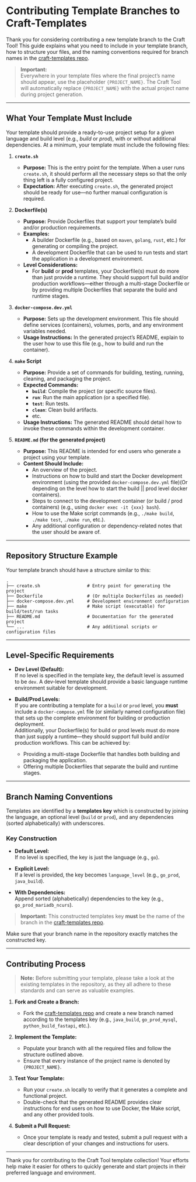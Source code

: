 # Contributing Template Branches to Craft-Templates

Thank you for considering contributing a new template branch to the Craft Tool! This guide explains what you need to include in your template branch, how to structure your files, and the naming conventions required for branch names in the [craft-templates repo](https://github.com/VincentVanCode101/craft-templates).

> **Important:**  
> Everywhere in your template files where the final project’s name should appear, use the placeholder `{PROJECT_NAME}`. The Craft Tool will automatically replace `{PROJECT_NAME}` with the actual project name during project generation.

---

## What Your Template Must Include

Your template should provide a ready-to-use project setup for a given language and build level (e.g., _build_ or _prod_), with or without additional dependencies. At a minimum, your template must include the following files:

1. **`create.sh`**  
   - **Purpose:** This is the entry point for the template. When a user runs `create.sh`, it should perform all the necessary steps so that the only thing left is a fully configured project.
   - **Expectation:** After executing `create.sh`, the generated project should be ready for use—no further manual configuration is required.

2. **Dockerfile(s)**  
   - **Purpose:** Provide Dockerfiles that support your template’s build and/or production requirements.
   - **Examples:**
     - A builder Dockerfile (e.g., based on `maven`, `golang`, `rust`, etc.) for generating or compiling the project.
     - A development Dockerfile that can be used to run tests and start the application in a development environment.
   - **Level Considerations:**  
     - For **build** or **prod** templates, your Dockerfile(s) must do more than just provide a runtime. They should support full build and/or production workflows—either through a multi-stage Dockerfile or by providing multiple Dockerfiles that separate the build and runtime stages.

3. **`docker-compose.dev.yml`**  
   - **Purpose:** Sets up the development environment. This file should define services (containers), volumes, ports, and any environment variables needed.
   - **Usage Instructions:** In the generated project’s README, explain to the user how to use this file (e.g., how to build and run the container).

4. **`make` Script**  
   - **Purpose:** Provide a set of commands for building, testing, running, cleaning, and packaging the project.
   - **Expected Commands:**
     - **`build`**: Compile the project (or specific source files).
     - **`run`**: Run the main application (or a specified file).
     - **`test`**: Run tests.
     - **`clean`**: Clean build artifacts.
     - etc.
   - **Usage Instructions:** The generated README should detail how to invoke these commands within the development container.

5. **`README.md` (for the generated project)**  
   - **Purpose:** This README is intended for end users who generate a project using your template.
   - **Content Should Include:**
     - An overview of the project.
     - Instructions on how to build and start the Docker development environment (using the provided `docker-compose.dev.yml` file)(Or depending on the level how to start the build || prod level docker containers).
     - Steps to connect to the development container (or build / prod containers) (e.g., using `docker exec -it {xxx} bash`).
     - How to use the Make script commands (e.g., `./make build`, `./make test`, `./make run`, etc.).
     - Any additional configuration or dependency-related notes that the user should be aware of.

---

## Repository Structure Example

Your template branch should have a structure similar to this:

```
.
├── create.sh                  # Entry point for generating the project
├── Dockerfile                 # (Or multiple Dockerfiles as needed)
├── docker-compose.dev.yml     # Development environment configuration
├── make                       # Make script (executable) for build/test/run tasks
├── README.md                  # Documentation for the generated project
└── ...                        # Any additional scripts or configuration files
```

---

## Level-Specific Requirements

- **Dev Level (Default):**  
  If no level is specified in the template key, the default level is assumed to be `dev`. A dev-level template should provide a basic language runtime environment suitable for development.

- **Build/Prod Levels:**  
  If you are contributing a template for a `build` or `prod` level, you **must** include a `docker-compose.yml` file (or similarly named configuration file) that sets up the complete environment for building or production deployment.  
  Additionally, your Dockerfile(s) for build or prod levels must do more than just supply a runtime—they should support full build and/or production workflows. This can be achieved by:
  - Providing a multi-stage Dockerfile that handles both building and packaging the application.
  - Offering multiple Dockerfiles that separate the build and runtime stages.

---

## Branch Naming Conventions

Templates are identified by a **templates key** which is constructed by joining the language, an optional level (`build` or `prod`), and any dependencies (sorted alphabetically) with underscores.

### Key Construction

- **Default Level:**  
  If no level is specified, the key is just the language (e.g., `go`).

- **Explicit Level:**  
  If a level is provided, the key becomes `language_level` (e.g., `go_prod`, `java_build`).

- **With Dependencies:**  
  Append sorted (alphabetically) dependencies to the key (e.g., `go_prod_mariadb_ncurs`).

> **Important:** This constructed templates key **must** be the name of the branch in the [craft-templates repo](https://github.com/VincentVanCode101/craft-templates).

Make sure that your branch name in the repository exactly matches the constructed key.

---

## Contributing Process

> **Note:** Before submitting your template, please take a look at the existing templates in the repository, as they all adhere to these standards and can serve as valuable examples.


1. **Fork and Create a Branch:**  
   - Fork the [craft-templates repo](https://github.com/VincentVanCode101/craft-templates) and create a new branch named according to the templates key (e.g., `java_build`, `go_prod_mysql`, `python_build_fastapi`, etc.).

2. **Implement the Template:**  
   - Populate your branch with all the required files and follow the structure outlined above.
   - Ensure that every instance of the project name is denoted by `{PROJECT_NAME}`.

3. **Test Your Template:**  
   - Run your `create.sh` locally to verify that it generates a complete and functional project.
   - Double-check that the generated README provides clear instructions for end users on how to use Docker, the Make script, and any other provided tools.

4. **Submit a Pull Request:**  
   - Once your template is ready and tested, submit a pull request with a clear description of your changes and instructions for users.

---

Thank you for contributing to the Craft Tool template collection! Your efforts help make it easier for others to quickly generate and start projects in their preferred language and environment.